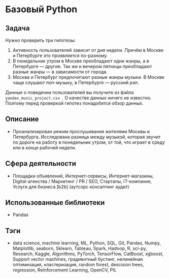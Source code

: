 # Базовый Python
## Задача
Нужно проверить три гипотезы:
1. Активность пользователей зависит от дня недели. Причём в Москве и Петербурге это проявляется по-разному.
2. В понедельник утром в Москве преобладают одни жанры, а в Петербурге — другие. Так же и вечером пятницы преобладают разные жанры — в зависимости от города. 
3. Москва и Петербург предпочитают разные жанры музыки. В Москве чаще слушают поп-музыку, в Петербурге — русский рэп.

Данные о поведении пользователей вы получите из файла `yandex_music_project.csv `. О качестве данных ничего не известно. Поэтому перед проверкой гипотез понадобится обзор данных.

## Описание
- Проанализирован режим прослушивания жителями Москвы и Петербурга. Исследована разница между музыкой, которая звучит по дороге на работу в понедельник утром, от той, что играет в среду или в конце рабочей недели.

## Сфера деятельности
- Площадки объявлений, Интернет-сервисы, Интернет-магазины, Digital-агенства / Маркетинг / PR / SEO, Стартапы, IT-компания, Услуги для бизнеса [b2b] (аутсорс консалтинг аудит)

## Использованные библиотеки
- Pandas

## Тэги
- data science, machine learning, ML, Python, SQL, Git, Pandas, Numpy, Matplotlib, seaborn, Sklearn, Tableau, Spark, Hadoop, R, sci-py, Research, Kaggle, Algorithms, PyTorch, TensorFlow, CatBoost, xgboost, Support vector machines,  градиентный бустинг, нелинейная оптимизация, кластеризация, random forest, descision trees,  regression,  Reinforcement Learning, OpenCV, PIL
